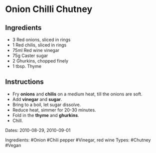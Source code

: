 # Onion Chilli Chutney

## Ingredients

* 3 Red onions, sliced in rings
* 1 Red chilis, sliced in rings
* 75ml Red wine vinegar
* 75g Caster sugar
* 2 Ghurkins, chopped finely
* 1 tbsp. Thyme

## Instructions

* Fry **onions** and **chilis** on a medium heat, till the onions are soft.
* Add **vinegar** and **sugar**.
* Bring to a boil, let sugar dissolve.
* Reduce heat, simmer for 20-30 minutes.
* Fold in the **thyme** and **ghurkins**.
* Chill.


Dates: 2010-08-29, 2010-09-01

Ingredients: #Onion #Chili pepper #Vinegar, red wine
Types: #Chutney #Vegan
